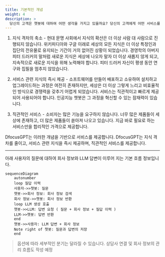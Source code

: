 ```yaml
---
title: 기본적인 개념
weight: 4
description: >
  당신의 고객은 챗봇에 대하여 어떤 생각을 가지고 있을까요? 당신의 고객에게 어떤 서비스를 제공하고자 하나요?
---
```


1. 지식 격차의 축소 - 현대 문명 사회에서 지식의 확산은 더 이상 사람 대 사람으로 진행되지 않습니다. 위키피디아와 구글 이래로 세상의 모든 지식은 더 이상 특정인과 집단의 전유물로 유지되는 기간이 거의 없어진 상황이 되었습니다. 경영학의 아버지 피터 드러커의 말처럼 새로운 지식은 세상에 나오자 말자 더 이상 새롭지 않게 되고, 지속적으로 새로운 지식을 위해 노력해야 합니다. 피터 드러커 자신이 평생 동안 연구와 집필을 멈추지 않았습니다.

2. 서비스 관련 지식의 즉시 제공 - 소프트웨어를 만들어 배포하고 소유하여 설치하고 업그레이드하는 과정은 여전히 존재하지만, 세상은 더 이상 그렇게 느리고 비효율적인 방식으로 경쟁력을 갖추기 어렵게 되었습니다. 서비스는 직관적이고 빠르게 제공되어 사용되어야 합니다. 인공지능 챗봇은 그 과정을 혁신할 수 있는 잠재력이 있습니다.

3. 직관적인 서비스 - 소비자는 많은 기능을 요구하지 않습니다. 너무 많은 제품들이 세상에 존재하고, 더 많은 제품들이 쏟아져 나오고 있습니다. 지금 바로 필요로 하는 서비스만을 합리적인 가격으로 제공합니다.

DfocusGPT는 이러한 개념을 기반으로 서비스를 제공합니다. DfocusGPT는 지식 격차를 줄이고, 서비스 관련 지식을 즉시 제공하며, 직관적인 서비스를 제공합니다.

---------------------------
아래 사용자의 질문에 대하여 회사 정보와 LLM 답변이 이루어 지는 기본 흐름 정보입니다.

```mermaid
sequenceDiagram
    autonumber
    loop 질답 이력
    사용자->>챗봇: 질문
    챗봇->>회사 정보: 회사 정보 검색
    회사 정보->>챗봇: 회사 정보 반환
    loop LLM 생성 호출
    챗봇->>LLM: 답변 요청 ( 질문 + 회사 정보 + 질답 이력 )
    LLM->>챗봇: 답변 반환
    end
    챗봇->>사용자: LLM 답변 + 회사 정보
    Note right of 챗봇: 질문과 답변의 저장
    end

```

> 옵션에 따라 세부적인 분기는 달라질 수 있습니다.
> 상담사 연결 및 회사 정보의 관리 흐름도 작성 예정
